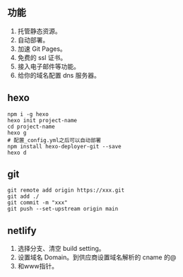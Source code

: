 ## 功能
1. 托管静态资源。
1. 自动部署。
3. 加速 Git Pages。
4. 免费的 ssl 证书。
5. 接入电子邮件等功能。
6. 给你的域名配置 dns 服务器。

## hexo
```
npm i -g hexo
hexo init project-name
cd project-name
hexo g
# 配置_config.yml之后可以自动部署
npm install hexo-deployer-git --save
hexo d
```

## git
```
git remote add origin https://xxx.git
git add ./
git commit -m "xxx"
git push --set-upstream origin main
```

## netlify
1. 选择分支、清空 build setting。
2. 设置域名 Domain。到供应商设置域名解析的 cname 的@
3. 和www指针。